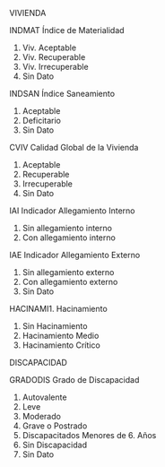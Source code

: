 VIVIENDA

INDMAT Índice de Materialidad

1. Viv. Aceptable
2. Viv. Recuperable
3. Viv. Irrecuperable
9. Sin Dato

INDSAN Índice Saneamiento

1. Aceptable
2. Deficitario
9. Sin Dato

CVIV Calidad Global de la Vivienda

1. Aceptable
2. Recuperable
3. Irrecuperable
9. Sin Dato

IAI Indicador Allegamiento Interno

1. Sin allegamiento interno
2. Con allegamiento interno

IAE Indicador Allegamiento Externo

1. Sin allegamiento externo
2. Con allegamiento externo
9. Sin Dato

HACINAMI1. Hacinamiento

1. Sin Hacinamiento
2. Hacinamiento Medio
3. Hacinamiento Crítico

DISCAPACIDAD

GRADODIS Grado de Discapacidad

1. Autovalente
2. Leve
3. Moderado
4. Grave o Postrado
5. Discapacitados Menores de 6. Años
6. Sin Discapacidad
9. Sin Dato
